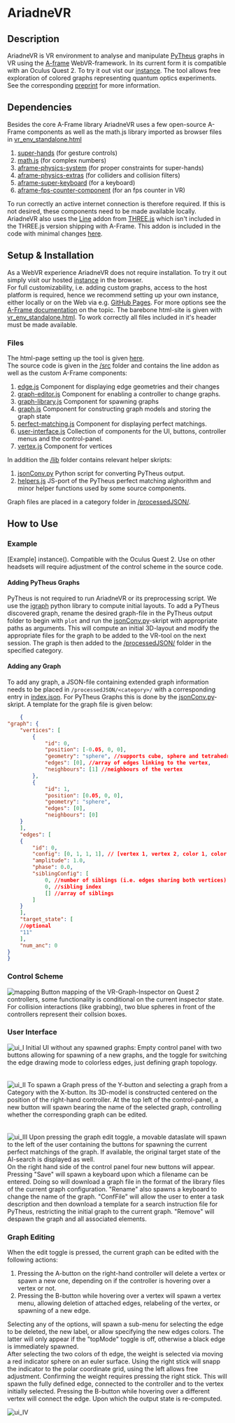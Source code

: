 # AriadneVR

## Description

AriadneVR is VR environment to analyse and manipulate [PyTheus](https://github.com/artificial-scientist-lab/PyTheus) graphs in VR using the [A-frame](<https://aframe.io>) WebVR-framework.
In its current form it is compatible with an Oculus Quest 2.
To try it out vist our [instance]().
The tool allows free exploration of colored graphs representing quantum optics experiments.
See the corresponding [preprint]() for more information.

## Dependencies

Besides the core A-Frame library AriadneVR uses a few open-source A-Frame components as well as the math.js library imported as browser files in [vr_env_standalone.html](/vr_env_standalone.html)

1. [super-hands](https://github.com/c-frame/aframe-super-hands-component) (for gesture controls)
2. [math.js](https://github.com/josdejong/mathjs) (for complex numbers)
3. [aframe-physics-system](https://github.com/n5ro/aframe-physics-system) (for proper constraints for super-hands)
4. [aframe-physics-extras](https://github.com/wmurphyrd/aframe-physics-extras) (for colliders and collision filters)
5. [aframe-super-keyboard](https://github.com/supermedium/aframe-super-keyboard) (for a keyboard)
6. [aframe-fps-counter-component](https://github.com/supermedium/superframe/tree/master/components/fps-counter/) (for an fps counter in VR)

To run correctly an active internet connection is therefore required.
If this is not desired, these components need to be made available locally.
AriadneVR also uses the [Line](/https://github.com/mrdoob/three.js/tree/dev/examples/jsm/lines) addon from [THREE.js](https://github.com/mrdoob/three.js) which isn't included in the THREE.js version shipping with A-Frame.
This addon is included in the code with minimal changes [here](./src/lines/).

## Setup & Installation

As a WebVR experience AriadneVR does not require installation. To try it out simply visit our hosted [instance]() in the browser.</br>
For full customizability, i.e. adding custom graphs, access to the host platform is required, hence we recommend setting up your own instance, either locally or on the Web via e.g. [GitHub Pages](https://docs.github.com/en/pages).
For more options see the [A-Frame documentation](https://aframe.io/docs/1.4.0/introduction/hosting-and-publishing.html) on the topic.
The barebone html-site is given with [vr_env_standalone.html](./vr_env_standalone.html).
To work correctly all files included in it's header must be made available.

### Files

The html-page setting up the tool is given [here](/vr_env_standalone.html).</br>
The source code is given in the [/src](/src/) folder and contains the line addon as well as the custom
A-Frame components:

1. [edge.js](/src/components/edge.js) Component for displaying edge geometries and their changes
2. [graph-editor.js](./src/components/graph-editor.js) Component for enabling a controller to change graphs.
3. [graph-library.js](./src/components/graph-library.js) Component for spawning graphs
4. [graph.js](./src/components/graph.js) Component for constructing graph models and storing the graph state
5. [perfect-matching.js](./src/components/perfect-matching.js) Component for displaying perfect matchings.
6. [user-interface.js](./src/components/user-interface.js) Collection of components for the UI, buttons, controller menus and the control-panel.
7. [vertex.js](./src/components/vertex.js) Component for vertices

In addition the [/lib](./lib/) folder contains relevant helper skripts:

1. [jsonConv.py](/lib/jsonConv.py) Python script for converting PyTheus output.
2. [helpers.js](/lib/helpers.js) JS-port of the PyTheus perfect matching alghorithm and minor helper functions used by some source components.

Graph files are placed in a category folder in [/processedJSON/](./processedJSON/).

## How to Use

### Example

[Example] instance().
Compatible with the Oculus Quest 2. Use on other headsets will require adjustment of the control scheme in the source code.
</br>

#### Adding PyTheus Graphs

PyTheus is not required to run AriadneVR or its preprocessing script.
We use the [igraph](https://igraph.org/) python library to compute initial layouts.
To add a PyTheus discovered graph, rename the desired graph-file in the PyTheus output folder to begin with `plot` and run the [jsonConv.py](/lib/jsonConv.py)-skript with appropriate paths as arguments. This will compute an initial 3D-layout and modify the appropriate files for the graph to be added to the VR-tool on the next session. The graph is then added to the [/processedJSON/](/processedJSON/) folder in the specified category.

#### Adding any Graph

To add any graph, a JSON-file containing extended graph information needs to be placed in `/processedJSON/<category>/` with a corresponding entry in [index.json](/processedJSON/index.json). For PyTheus Graphs this is done by the [jsonConv.py](/lib/jsonConv.py)-skript.
A template for the graph file is given below:

```json
    {
"graph": {
    "vertices": [
        {
            "id": 0,
            "position": [-0.05, 0, 0],
            "geometry": "sphere", //supports cube, sphere and tetrahedron
            "edges": [0], //array of edges linking to the vertex,
            "neighbours": [1] //neighbours of the vertex
        },
        {
            "id": 1,
            "position": [0.05, 0, 0],
            "geometry": "sphere",
            "edges": [0],
            "neighbours": [0]
    }
    ],
    "edges": [
    {
        "id": 0,
        "config": [0, 1, 1, 1], // [vertex 1, vertex 2, color 1, color 2]
        "amplitude": 1.0,
        "phase": 0.0,
        "siblingConfig": [
            0, //number of siblings (i.e. edges sharing both vertices)
            0, //sibling index
            [] //array of siblings
        ]
    }
    ],
    "target_state": [
    //optional
    "11"
    ],
    "num_anc": 0
}
}
```

### Control Scheme

![mapping](assets/readme/Folie1.JPG)
Button mapping of the VR-Graph-Inspector on Quest 2 controllers, some functionality is conditional on the current inspector state. For collision interactions (like grabbing), two blue spheres in front of the controllers represent their collsion boxes.</br>

### User Interface

![ui_I](assets/readme/Folie2.JPG)
Initial UI without any spawned graphs:
Empty control panel with two buttons allowing for spawning of a new graphs, and the toggle for switching the edge drawing mode to colorless edges, just defining graph topology.
</br>
</br>
</br>
![ui_II](assets/readme/Folie3.JPG)
To spawn a Graph press of the Y-button and selecting a graph from a Category with the X-button. Its 3D-model is constructed centered on the position of the right-hand controller.
At the top left of the control-panel, a new button will spawn bearing the name of the selected graph, controlling whether the corresponding graph can be edited.
</br>
</br>
</br>
![ui_III](assets/readme/Folie4.JPG)
Upon pressing the graph edit toggle, a movable dataslate will spawn to the left of the user containing the buttons for spawning the current perfect matchings of the graph. If available, the original target state of the AI-search is displayed as well.</br>
On the right hand side of the control panel four new buttons will appear.
Pressing "Save" will spawn a keyboard upon which a filename can be entered. Doing so will download a graph file in the format of the library files of the current graph configuration.
"Rename" also spawns a keyboard to change the name of the graph.
"ConfFile" will allow the user to enter a task description and then download a template for a search instruction file for PyTheus, restricting the initial graph to the current graph.
"Remove" will despawn the graph and all associated elements.

### Graph Editing

When the edit toggle is pressed, the current graph can be edited with the following actions:

1. Pressing the A-button on the right-hand controller will delete a vertex or spawn a new one, depending on if the controller is hovering over a vertex or not.
2. Pressing the B-button while hovering over a vertex will spawn a vertex menu, allowing deletion of attached edges, relabeling of the vertex, or spawning of a new edge.

Selecting any of the options, will spawn a sub-menu for selecting the edge to be deleted, the new label, or allow specifying the new edges colors.
The latter will only appear if the "topMode" toggle is off, otherwise a black edge is immediately spawned.</br>
After selecting the two colors of th edge, the weight is selected via moving a red indicator sphere on an euler surface. Using the right stick will snapp the indicator to the polar coordinate grid, using the left allows free adjustment. Confirming the weight requires pressing the right stick.
This will spawn the fully defined edge, connected to the controller and to the vertex initially selected.
Pressing the B-button while hovering over a different vertex will connect the edge.
Upon which the output state is re-computed.

![ui_IV](assets/readme/Folie5.JPG)
